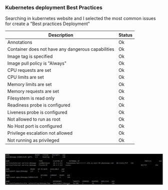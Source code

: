 ### Kubernetes deployment Best Practices 

Searching in kubernetes website and I selected the most common issues for create a "Best practices Deployment"

| Description | Status|
|-   |-       |
|Annotations | Ok |
|Container does not have any dangerous capabilities | Ok |
|Image tag is specified | Ok | 
|Image pull policy is "Always" | Ok |
|CPU requests are set | Ok |
|CPU limits are set | Ok |
|Memory limits are set | Ok |
|Memory requests are set | Ok |
|Filesystem is read only | Ok |
|Readiness probe is configured | Ok |
|Liveness probe is configured | Ok |
|Not allowed to run as root | Ok |
|No Host port is configured  | Ok |
|Privilege escalation not allowed | Ok |
|Not running as privileged | Ok |

<br>

<div align="center"> 
	<img src="kubectl.png" /> 
</div>